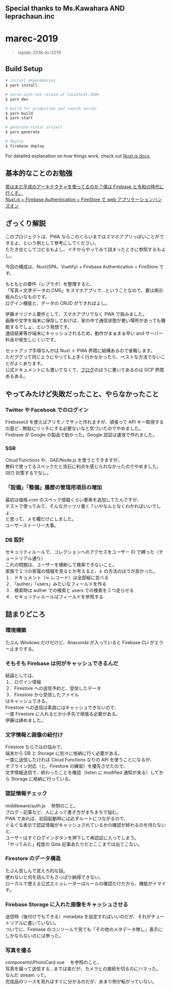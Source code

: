 ## Special thanks to Ms.Kawahara AND leprachaun.inc

# marec-2019

> leplab-2018-to-2019

## Build Setup

```bash
# install dependencies
$ yarn install

# serve with hot reload at localhost:3000
$ yarn dev

# build for production and launch server
$ yarn build
$ yarn start

# generate static project
$ yarn generate

# deploy
$ firebase deploy
```

For detailed explanation on how things work, check out [Nuxt.js docs](https://nuxtjs.org).

## 基本的なことのお勉強

[君はまだ平成のアーキテクチャを使ってるのか？僕は Firebase と令和の時代に行くぞ。](https://qiita.com/hecateball/items/c55b6811835923fb9574)  
[Nuxt.js + Firebase Authentication + FireStore で web アプリケーションハンズオン](https://qiita.com/ririli/items/d0d3a6ae78c1b6e827fc)

## ざっくり解説

このプロジェクトは、PWA ならこのくらいまではスマホアプリっぽいことができるよ、という例として参考にしてください。  
たたき台としてコピるもよし、イチからやってみて詰まったときに参照するもよし。  
  
今回の構成は、Nuxt(SPA、Vuetify) + Firebase Authentication + FireStore です。  
  
もともとの要件（レプラボ）を整理すると、  
「写真＋文字データの CMS」をスマホアプリで…ということなので、要は掲示板みたいなものです。  
ログイン機能と、データの CRUD ができればよし。  
  
伊藤オリジナル要件として、スマホアプリでなく PWA で挑みました。  
画像や文字を端末に保存しておけば、家の中で通信状態が悪い場所があっても機能するでしょ、という発想です。  
通信結果等が端末にキャッシュされるため、動作がまぁまぁ早い and サーバー料金が発生しにくいです。  
  
セットアップ手順なんかは Nuxt ＋ PWA 界隈に結構あるので省略します。  
ただググって同じようにやっても上手く行かなかったり、ベストな方法でないことがよくあります。  
公式ドキュメントにも書いてなくて、[ブログ](https://firebase.googleblog.com/)のほうに書いてあるのは GCP 界隈あるある。  

## やってみたけど失敗だったこと、やらなかったこと

### Twitter や Facebook でのログイン  
FirebaseUI を使えばアリモノでサッと作れますが、頑張って API キー取得するの面ど…無駄にリッチにする必要ないなと気づいたのでやめました。    
Firebase が Google の製品で助かった。Google 認証は速攻で作れました。  
  
### SSR  
Cloud Functions や、GAE/Node.js を使うとできますが、  
無料で使ってるスペックだと流石に利点を感じられなかったのでやめました。  
SEO 対策するでなし。  

### 「設備」「整備」履歴の管理用項目の増加  
最初は価格.com のスペック情報くらい要素を追加してたんですが、  
テストで使ってみて、そんなガッツリ書く？いやなんとなくわかればいいでしょ…  
と思って、メモ欄だけにしました。  
ユーザーストーリー大事。  

### DB 設計
セキュリティルールで、コレクションへのアクセスをユーザー ID で縛った（チュートリアル通り）  
これの問題は、ユーザーを横断して検索できないこと。  
家族で１つの家電の情報を見るとか考えると、↓ の方法のほうが良かった。  
 １．ドキュメント（≒ レコード）は全部縦に並べる  
 ２．「auther」「users」みたいなフィールドを作る  
 ３．検索時は auther での検索と users での検索を２つ走らせる  
 ４．セキュリティルールはフィールドを参照する  

## 詰まりどころ

### 環境構築
たぶん Windows だけだけど、Anaconda が入っていると Firebase CLI がエラー止まりする。

### そもそも Firebase は何がキャッシュできるんだ
結論としては、  
 １．ログイン情報  
 ２．Firestore への送信予約と、受信したデータ  
 ３．Firestore から受信したファイル  
はキャッシュできる。  
Firestore への送信は素直にはキャッシュできないので、  
一度 Firestore に入れるとか小手先で頑張る必要がある。  
伊藤は諦めました。  

### 文字情報と画像の紐付け
Firestore ならではの悩みで、  
端末から DB と Storage に別々に格納に行く必要がある。  
一度に送信したければ Cloud Functions なりの API を使うことになるが、  
オフライン対応（と、Firestore の練習）を優先させたので、  
文字情報送信で、終わったことを確認（listen に modified 通知が来る）してから Storage に格納に行っている。  

### 認証情報チェック
middleware/auth.js 　参照のこと。  
ブログ・記事など、人によって書き方がまちまちで悩む。  
PWA であれば、初回起動時には必ずルートにつながるので、  
ぐるぐる表示で認証情報がキャッシュされているかの確認が終わるのを待たないと、  
ユーザーはすぐログインボタンを押下して再認証に入ってしまう。  
「やってみた」程度の Qiita 記事あたりだとここまでは出てこない。  

### Firestore のデータ構造
たぶん苦しんで覚えろ的な話。  
使わないと何を読んでもさっぱり納得できない。  
ローカルで使える公式エミュレーターはルールの確認だけだから、機能がイマイチ。  

### Firebase Storage に入れた画像をキャッシュさせる
送信時（後付けでもできる）metadata を設定すればいいのだが、それがチュートリアルに書いていない。  
ついでに、Firebase のコンソールで見ても「その他のメタデータ無し」表示にしかならないのには参った。  

### 写真を撮る
components\PhotoCard.vue 　を参照のこと。  
写真を撮って送信する…までは楽だが、カメラとの接続を切るのにハマった。  
なんだ stream って。  
完成品のソースを見ればすぐに分かるのだが、あまり例が転がっていない。  

